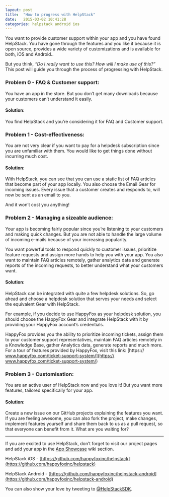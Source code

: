 ```yaml
---
layout: post
title:  "How to progress with HelpStack"
date:   2015-03-02 10:41:28
categories: helpstack android ios
---
```



You want to provide customer support within your app and you have found HelpStack. You have gone through the features and you like it because it is open source, provides a wide variety of customizations and is available for both, iOS and Android..

But you think, *“Do I really want to use this? How will I make use of this?”* This post will guide you through the process of progressing with HelpStack.


### Problem 0 - FAQ & Customer support:					
You have an app in the store. But you don’t get many downloads because your customers can’t understand it easily.

#### Solution:					
You find HelpStack and you’re considering it for FAQ and Customer support.


### Problem 1 - Cost-effectiveness:	
You are not very clear if you want to pay for a helpdesk subscription since you are unfamiliar with them. You would like to get things done without incurring much cost.

#### Solution:						
With HelpStack, you can see  that you can use a static list of FAQ articles that become part of your app locally. You also choose the Email Gear for incoming issues. Every issue that a customer creates and responds to, will now be sent as an email to you. 

And it won’t cost you anything! 


### Problem 2 - Managing a sizeable audience:
Your app is becoming fairly popular since you’re listening to your customers and making quick changes. But you are not able to handle the large volume of incoming e-mails because of your increasing popularity.

You want powerful tools to respond quickly to customer issues, prioritize feature requests and assign more hands to help you with your app. You also want to maintain FAQ articles remotely, gather analytics data and generate reports of the incoming requests, to better understand what your customers want.

#### Solution:					
HelpStack can be integrated with quite a few helpdesk solutions. So, go ahead and choose a helpdesk solution that serves your needs and select the equivalent Gear with HelpStack.

For example, if you decide to use HappyFox as your helpdesk solution, you should choose the HappyFox Gear and integrate HelpStack with it by providing your HappyFox account’s credentials.

HappyFox provides you the ability to prioritize incoming tickets, assign them to your customer support representatives, maintain FAQ articles remotely in a Knowledge Base, gather Analytics data, generate reports and much more. For a tour of features provided by HappyFox, visit this link: [https:// www.happyfox.com/ticket-support-system/](https:// www.happyfox.com/ticket-support-system/)


### Problem 3 - Customisation:						
You are an active user of HelpStack now and you love it! But you want more features, tailored specifically for your app.

#### Solution:					
Create a new issue on our GitHub projects explaining the features you want. If you are feeling awesome, you can also fork the project, make changes, implement features yourself and share them back to us as a pull request, so that everyone can benefit from it. What are you waiting for?

---

If you are excited to use HelpStack, don’t forget to visit our project pages and add your app in the [App Showcase](https://github.com/happyfoxinc/helpstack-android/wiki/App-Showcase) wiki section.

HelpStack iOS - [https://github.com/happyfoxinc/helpstack](https://github.com/happyfoxinc/helpstack)

HelpStack Android - [https://github.com/happyfoxinc/helpstack-android](https://github.com/happyfoxinc/helpstack-android)

You can also show your love by tweeting to [@HelpStackSDK](https://twitter.com/helpstacksdk). 
